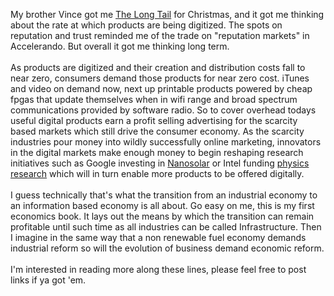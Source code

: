 My brother Vince got me <a href="http://www.thelongtail.com/" target="_blank">The Long Tail</a> for Christmas, and it got me thinking about the rate at which products are being digitized.  The spots on reputation and trust reminded me of the trade on "reputation markets" in Accelerando.  But overall it got me thinking long term.<br /><br />As products are digitized and their creation and distribution costs fall to near zero, consumers demand those products for near zero cost. iTunes and video on demand now, next up printable products powered by cheap fpgas that update themselves when in wifi range and broad spectrum communications provided by software radio.  So to cover overhead todays useful digital products earn a profit selling advertising for the scarcity based markets which still drive the consumer economy.  As the scarcity industries pour money into wildly successfully online marketing, innovators in the digital markets make enough money to begin reshaping research initiatives such as Google investing in <a href="http://www.nanosolar.com/" target="_blank">Nanosolar</a> or Intel funding <a href="http://www.intel.com/research/university/index.htm" target="_blank">physics research</a> which will in turn enable more products to be offered digitally.<br /><br />I guess technically that's what the transition from an industrial economy to an information based economy is all about.  Go easy on me, this is my first economics book.  It lays out the means by which the transition can remain profitable until such time as all industries can be called Infrastructure.  Then I imagine in the same way that a non renewable fuel economy demands industrial reform so will the evolution of business demand economic reform.<br /><br />I'm interested in reading more along these lines, please feel free to post links if ya got 'em.